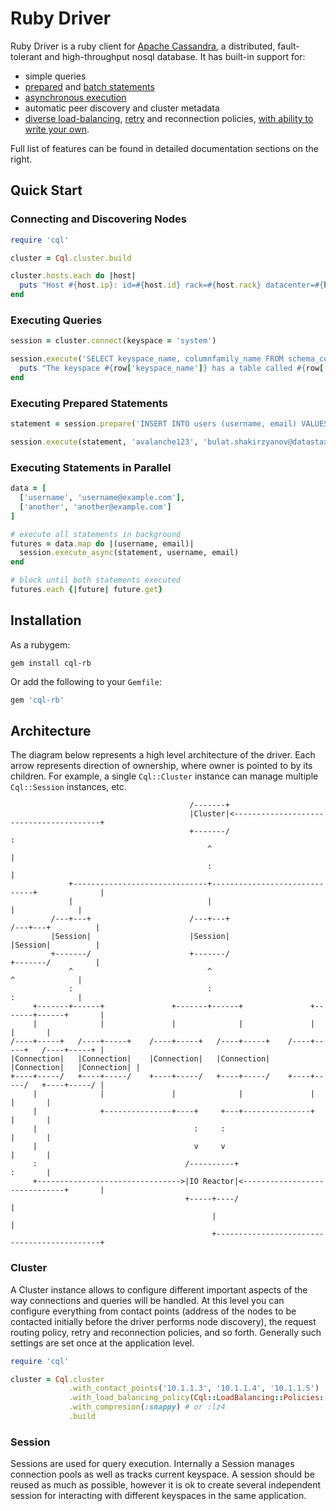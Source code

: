 # Ruby Driver

Ruby Driver is a ruby client for [Apache Cassandra](http://cassandra.apache.org/), a distributed, fault-tolerant and high-throughput nosql database. It has built-in support for:

* simple queries
* [prepared](/features/prepared_statements/) and [batch statements](/features/batches/)
* [asynchronous execution](/features/asynchronous_io/)
* automatic peer discovery and cluster metadata
* [diverse load-balancing](/features/load_balancing/), [retry](/features/retry_policies/) and reconnection policies, [with ability to write your own](/features/load_balancing/custom/).

Full list of features can be found in detailed documentation sections on the right.

## Quick Start

### Connecting and Discovering Nodes

```ruby
require 'cql'

cluster = Cql.cluster.build

cluster.hosts.each do |host|
  puts "Host #{host.ip}: id=#{host.id} rack=#{host.rack} datacenter=#{host.datacenter} status=#{host.status}"
end
```

### Executing Queries

```ruby
session = cluster.connect(keyspace = 'system')

session.execute('SELECT keyspace_name, columnfamily_name FROM schema_columnfamilies').each do |row|
  puts "The keyspace #{row['keyspace_name']} has a table called #{row['columnfamily_name']}"
end
```

### Executing Prepared Statements

```ruby
statement = session.prepare('INSERT INTO users (username, email) VALUES (?, ?)')

session.execute(statement, 'avalanche123', 'bulat.shakirzyanov@datastax.com')
```

### Executing Statements in Parallel

```ruby
data = [
  ['username', 'username@example.com'],
  ['another', 'another@example.com']
]

# execute all statements in background
futures = data.map do |(username, email)|
  session.execute_async(statement, username, email)
end

# block until both statements executed
futures.each {|future| future.get}
```

## Installation

As a rubygem:

```console
gem install cql-rb
```

Or add the following to your `Gemfile`:

```ruby
gem 'cql-rb'
```

## Architecture

The diagram below represents a high level architecture of the driver. Each arrow represents direction of ownership, where owner is pointed to by its children. For example, a single `Cql::Cluster` instance can manage multiple `Cql::Session` instances, etc.

```ditaa
                                        /-------+                                          
                                        |Cluster|<----------------------------------------+
                                        +-------/                                         :
                                            ^                                             |
                                            :                                             |
             +------------------------------+------------------------------+              |
             |                              |                              |              |
         /---+---+                      /---+---+                      /---+---+          |
         |Session|                      |Session|                      |Session|          |
         +-------/                      +-------/                      +-------/          |
             ^                              ^                              ^              |
             :                              :                              :              |
     +-------+------+               +-------+------+               +-------+------+       |
     |              |               |              |               |              |       |
/----+-----+   /----+-----+    /----+-----+   /----+-----+    /----+-----+   /----+-----+ |
|Connection|   |Connection|    |Connection|   |Connection|    |Connection|   |Connection| |
+----+-----/   +----+-----/    +----+-----/   +----+-----/    +----+-----/   +----+-----/ |
     |              |               |              |               |              |       |
     |              +---------------+----+     +---+---------------+              |       |
     |                                   :     :                                  |       |
     |                                   v     v                                  |       |
     :                                 /----------+                               :       |
     +-------------------------------->|IO Reactor|<------------------------------+       |
                                       +-----+----/                                       |
                                             |                                            |
                                             +--------------------------------------------+
```

### Cluster

A Cluster instance allows to configure different important aspects of the way connections and queries will be handled. At this level you can configure everything from contact points (address of the nodes to be contacted initially before the driver performs node discovery), the request routing policy, retry and reconnection policies, and so forth. Generally such settings are set once at the application level.

```ruby
require 'cql'

cluster = Cql.cluster
             .with_contact_points('10.1.1.3', '10.1.1.4', '10.1.1.5')
             .with_load_balancing_policy(Cql::LoadBalancing::Policies::DCAwareRoundRobin.new("US_EAST"))
             .with_compresion(:snappy) # or :lz4
             .build
```

### Session

Sessions are used for query execution. Internally a Session manages connection pools as well as tracks current keyspace. A session should be reused as much as possible, however it is ok to create several independent session for interacting with different keyspaces in the same application.
